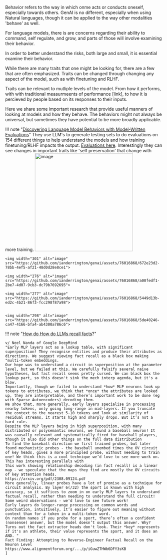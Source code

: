 Behavior refers to  the way in which onme acts or conducts oneself, especially towards others. GenAI is no different, especially when using Natural languages, though it can be applied to the way other modalities 'behave' as well.

For language models, there is are concerns regarding their ability to command, self regulate, and grow, and parts of those will involve examining their behavior.

In order to better understand the risks, both large and small, it is essential examine their behavior.

While there are many traits that one might be looking for, there are a few that are often emphasized. Traits can be changed through changing any aspect of the model, such as with finetuning and  RLHF.

Traits can be relevant to mutliple levels of the model. From how it performs, with with traditional measurmeents of performance [link], to how it is percieved by people based on its responses to their inputs.

Here we share some important research that provide useful manners of looking at models and how they behave. The behaviors might not always be universal, but sometimes they have potential to be more broadly applicable.

!!! note "[Discovering Language Model Behaviors with Model-Written Evaluations](https://arxiv.org/pdf/2212.09251.pdf)"
    They use LLM's to generate testing sets to do evaluations on 154 different things to help understand the models and how training finetuning/RLHF impacts the output.
    [Evaluations here](https://github.com/anthropics/evals).
    Interestingly they can see changes in important traits like 'self preservation' that change with more training.
    <img width="313" alt="image" src="https://github.com/ianderrington/genai/assets/76016868/e3fa38a1-9eb8-411e-8100-8f127738ac4b">

    <img width="301" alt="image" src="https://github.com/ianderrington/genai/assets/76016868/672e23d2-78bb-4ef5-af21-48d0d28e8ce1">

    <img width="276" alt="image" src="https://github.com/ianderrington/genai/assets/76016868/a00fedf1-2be7-4d07-9cb3-dc79b7692695">

    <img width="277" alt="image" src="https://github.com/ianderrington/genai/assets/76016868/5449d13b-ed2c-4b21-86f3-fcc298f87a98">


    <img width="298" alt="image" src="https://github.com/ianderrington/genai/assets/76016868/5de40246-ca47-4166-bfa4-ab4300a786c6">


!!! note "[How do How do LLMs recall facts](https://www.alignmentforum.org/.../p/iGuwZTHWb6DFY3sKB)?" 

    v/ Neel Nanda of Google DeepMind 
    "Early MLP layers act as a lookup table, with significant superposition! They recognise entities and produce their attributes as directions. We suggest viewing fact recall as a black box making "multi-token embeddings. 
    Our hope was to understand a circuit in superposition at the parameter level, but we failed at this. We carefully falsify several naive hypotheses, but fact recall seems pretty cursed. We can black box the lookup part, so this doesn't sink the mech interp agenda, but it's a blow.
    Importantly, though we failed to understand *how* MLP neurons look up tokens to attributes, we think that *once* the attributes are looked up, they are interpretable, and there’s important work to be done (eg with Sparse Autoencoders) decoding them. 
    We show that, more generally, early layers specialise in processing nearby tokens, only going long-range in mid-layers. If you truncate the context to the nearest 5-10 tokens and look at similarity of residual streams, it starts high and sharply drops. But it’s not a hard rule. 
    Despite the MLP layers being in high superposition, with many distributed or polysemantic neurons, we found a baseball neuron! It was causally relevant and systematically fired for baseball players, though it also did other things on the full data distribution 
    To find the baseball direction we first trained probes, but later found mechanistic probes - the baseball unembed times the OV circuit of key heads, gives a more principled probe, without needing to train one! We think this is a cool technique we’d love to see more work on. 
    This has interesting parallels with 
    this work showing relationship decoding (in fact recall) is a linear map - we speculate that the maps they find are mostly the OV circuits of key attention heads. 
    https://arxiv.org/pdf/2308.09124.pdf
    More generally, linear probes have a lot of promise as a technique for circuit analysis. By layer 6(/32) the sport is known with high accuracy, so it suffices to zoom in on early MLP layers to understand factual recall, rather than needing to understand the full circuit! 
    Some weird observations - we'd love to see future work!
    Early layers do longer-range processing on common words and punctuation, intuitively, it’s easier to figure out meaning without context than for a token in a multi-token word. 
    On random names if you probe for a sport, there’s often a confident (nonsense) answer, but the model doesn’t output this answer. Why? Turns out the fact extractor heads don't look. Their *key* represents if it's an athlete, their value represents the sport, and it does an AND. "
    Fact Finding: Attempting to Reverse-Engineer Factual Recall on the Neuron Level 
    https://www.alignmentforum.org/.../p/iGuwZTHWb6DFY3sKB
    ]